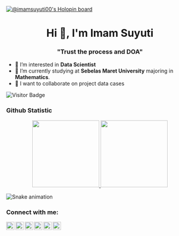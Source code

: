 [![@imamsuyuti00's Holopin board](https://holopin.io/api/user/board?user=imamsuyuti00)](https://holopin.io/@imamsuyuti00)

<h1 align="center">Hi 👋, I'm Imam Suyuti</h1>
<h3 align="center">"Trust the process and DOA"</h3> 



- 👀 I’m interested in **Data Scientist**
- 🌱 I’m currently studying at **Sebelas Maret University** majoring in **Mathematics**.
- 💞️ I want to collaborate on project data cases

![Visitor Badge](https://visitor-badge.laobi.icu/badge?page_id=imams12.imams12)

### Github Statistic
<p align="center">
<a href="https://github.com/imams12">
  <img height="180em" src="https://github-readme-stats-eight-theta.vercel.app/api?username=imams12&show_icons=true&theme=great-gatsby&include_all_commits=true&count_private=true"/>
  <img height="180em" src="https://github-readme-stats-eight-theta.vercel.app/api/top-langs/?username=imams12&layout=compact&langs_count=8&theme=great-gatsby"/>
</a>
</p>

![Snake animation](https://github.com/imams12/imams12/blob/output/github-contribution-grid-snake.svg)

### Connect with me:

[<img align="left" alt="codeSTACKr | Email" width="22px" src="https://img.icons8.com/fluent/144/000000/gmail.png" />][gmail]
[<img align="left" alt="codeSTACKr | Instagram" width="22px" src="https://img.icons8.com/fluent/144/000000/instagram-new.png" />][instagram]
[<img align="left" alt="codeSTACKr | LinkedIn" width="22px" src="https://img.icons8.com/fluent/144/000000/linkedin.png" />][linkedin]
[<img align="left" alt="codeSTACKr | Medium" width="22px" src="https://img.icons8.com/color/144/000000/medium-logo--v1.png" />][medium]
[<img align="left" alt="codeSTACKr | Tableau" width="22px" src="https://img.icons8.com/color/144/000000/tableau-software.png" />][tableau]
[<img align="left" alt="codeSTACKr | Twitter" width="22px" src="https://img.icons8.com/color/144/000000/twitter--v1.png" />][twitter]


<br />


[gmail]: mailto:imamsuyuti00@gmail.com
[instagram]: https://instagram.com/imam_suyuti00
[linkedin]: https://www.linkedin.com/in/imam-suyuti-681a74213
[medium]: https://medium.com/@imamsuyuti00
[tableau]: https://public.tableau.com/profile/imam.suyuti
[twitter]: https://twitter.com/ImamS121100
